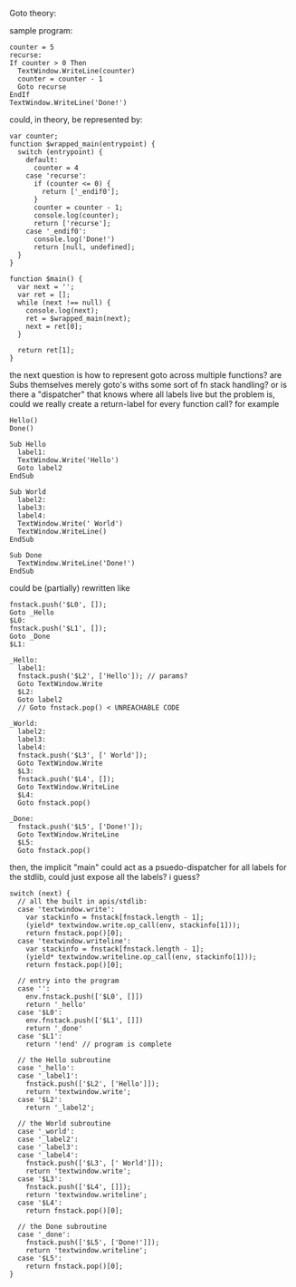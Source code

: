 Goto theory:

sample program:
```
counter = 5
recurse:
If counter > 0 Then
  TextWindow.WriteLine(counter)
  counter = counter - 1
  Goto recurse
EndIf
TextWindow.WriteLine('Done!')
```

could, in theory, be represented by:

```
var counter;
function $wrapped_main(entrypoint) {
  switch (entrypoint) {
    default:
      counter = 4
    case 'recurse':
      if (counter <= 0) {
        return ['_endif0'];
      }
      counter = counter - 1;
      console.log(counter);
      return ['recurse'];
    case '_endif0':
      console.log('Done!')
      return [null, undefined];
  }
}

function $main() {
  var next = '';
  var ret = [];
  while (next !== null) {
    console.log(next);
    ret = $wrapped_main(next);
    next = ret[0];
  }

  return ret[1];
}
```

the next question is how to represent goto across multiple functions?
are Subs themselves merely goto's withs some sort of fn stack handling?
or is there a "dispatcher" that knows where all labels live
but the problem is, could we really create a return-label for every function call?
for example

```
Hello()
Done()

Sub Hello
  label1:
  TextWindow.Write('Hello')
  Goto label2
EndSub

Sub World
  label2:
  label3:
  label4:
  TextWindow.Write(' World')
  TextWindow.WriteLine()
EndSub

Sub Done
  TextWindow.WriteLine('Done!')
EndSub
```

could be (partially) rewritten like

```
fnstack.push('$L0', []);
Goto _Hello
$L0:
fnstack.push('$L1', []);
Goto _Done
$L1:

_Hello:
  label1:
  fnstack.push('$L2', ['Hello']); // params?
  Goto TextWindow.Write
  $L2:
  Goto label2
  // Goto fnstack.pop() < UNREACHABLE CODE

_World:
  label2:
  label3:
  label4:
  fnstack.push('$L3', [' World']);
  Goto TextWindow.Write
  $L3:
  fnstack.push('$L4', []);
  Goto TextWindow.WriteLine
  $L4:
  Goto fnstack.pop()

_Done:
  fnstack.push('$L5', ['Done!']);
  Goto TextWindow.WriteLine
  $L5:
  Goto fnstack.pop()
```


then, the implicit "main" could act as a psuedo-dispatcher for all labels
for the stdlib, could just expose all the labels? i guess?

```
switch (next) {
  // all the built in apis/stdlib:
  case 'textwindow.write':
    var stackinfo = fnstack[fnstack.length - 1];
    (yield* textwindow.write.op_call(env, stackinfo[1]));
    return fnstack.pop()[0];
  case 'textwindow.writeline':
    var stackinfo = fnstack[fnstack.length - 1];
    (yield* textwindow.writeline.op_call(env, stackinfo[1]));
    return fnstack.pop()[0];

  // entry into the program
  case '':
    env.fnstack.push(['$L0', []])
    return '_hello'
  case '$L0':
    env.fnstack.push(['$L1', []])
    return '_done'
  case '$L1':
    return '!end' // program is complete

  // the Hello subroutine
  case '_hello':
  case '_label1':
    fnstack.push(['$L2', ['Hello']]);
    return 'textwindow.write';
  case '$L2':
    return '_label2';

  // the World subroutine
  case '_world':
  case '_label2':
  case '_label3':
  case '_label4':
    fnstack.push(['$L3', [' World']]);
    return 'textwindow.write';
  case '$L3':
    fnstack.push(['$L4', []]);
    return 'textwindow.writeline';
  case '$L4':
    return fnstack.pop()[0];

  // the Done subroutine
  case '_done':
    fnstack.push(['$L5', ['Done!']]);
    return 'textwindow.writeline';
  case '$L5':
    return fnstack.pop()[0];
}
```
